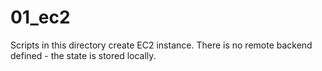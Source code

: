 # 01_ec2

Scripts in this directory create EC2 instance. There is no remote backend defined - the state is stored locally.